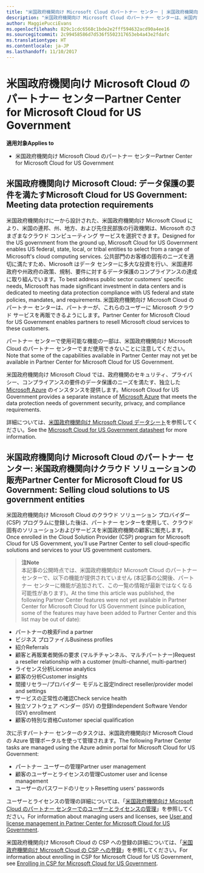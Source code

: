 ```yaml
---
title: "米国政府機関向け Microsoft Cloud のパートナー センター | 米国政府機関向け Microsoft Cloud のパートナー センター"
description: "米国政府機関向け Microsoft Cloud のパートナー センターは、米国内で政府機関とのビジネスを行う顧客に Microsoft クラウド ソリューションを販売する Microsoft パートナー向けのビジネス ポータルです。"
author: MaggiePucciEvans
ms.openlocfilehash: 829c1cdc6568c1bde2e2fff594632acd90a4ee16
ms.sourcegitcommit: 2c99458586d7d536f5502317653eb4a43e2fdafc
ms.translationtype: HT
ms.contentlocale: ja-JP
ms.lasthandoff: 11/10/2017
---
```

# <a name="partner-center-for-microsoft-cloud-for-us-government"></a><span data-ttu-id="3f828-103">米国政府機関向け Microsoft Cloud のパートナー センター</span><span class="sxs-lookup"><span data-stu-id="3f828-103">Partner Center for Microsoft Cloud for US Government</span></span>

**<span data-ttu-id="3f828-104">適用対象</span><span class="sxs-lookup"><span data-stu-id="3f828-104">Applies to</span></span>**

-  <span data-ttu-id="3f828-105">米国政府機関向け Microsoft Cloud のパートナー センター</span><span class="sxs-lookup"><span data-stu-id="3f828-105">Partner Center for Microsoft Cloud for US Government</span></span>

## <a name="microsoft-cloud-for-us-government-meeting-data-protection-requirements"></a><span data-ttu-id="3f828-106">米国政府機関向け Microsoft Cloud: データ保護の要件を満たす</span><span class="sxs-lookup"><span data-stu-id="3f828-106">Microsoft Cloud for US Government: Meeting data protection requirements</span></span> 

<span data-ttu-id="3f828-107">米国政府機関向けに一から設計された、米国政府機関向け Microsoft Cloud により、米国の連邦、州、地方、および先住民部族の行政機関は、Microsoft のさまざまなクラウド コンピューティング サービスを選択できます。</span><span class="sxs-lookup"><span data-stu-id="3f828-107">Designed for the US government from the ground up, Microsoft Cloud for US Government enables US federal, state, local, or tribal entities to select from a range of Microsoft's cloud computing services.</span></span> <span data-ttu-id="3f828-108">公共部門のお客様の固有のニーズを適切に満たすため、Microsoft はデータ センターに多大な投資を行い、米国連邦政府や州政府の政策、規制、要件に対するデータ保護のコンプライアンスの達成に取り組んでいます。</span><span class="sxs-lookup"><span data-stu-id="3f828-108">To best address public sector customers’ specific needs, Microsoft has made significant investment in data centers and is dedicated to meeting data protection compliance with US federal and state policies, mandates, and requirements.</span></span> <span data-ttu-id="3f828-109">米国政府機関向け Microsoft Cloud のパートナー センターは、パートナーが、これらのユーザーに Microsoft クラウド サービスを再販できるようにします。</span><span class="sxs-lookup"><span data-stu-id="3f828-109">Partner Center for Microsoft Cloud for US Government enables partners to resell Microsoft cloud services to these customers.</span></span>

<span data-ttu-id="3f828-110">パートナー センターで使用可能な機能の一部は、米国政府機関向け Microsoft Cloud のパートナー センターでまだ使用できないことに注意してください。</span><span class="sxs-lookup"><span data-stu-id="3f828-110">Note that some of the capabilities available in Partner Center may not yet be available in Partner Center for Microsoft Cloud for US Government.</span></span>

<span data-ttu-id="3f828-111">米国政府機関向け Microsoft Cloud では、政府機関のセキュリティ、プライバシー、コンプライアンスの要件のデータ保護のニーズを満たす、独立した [Microsoft Azure](https://azure.microsoft.com/en-us/overview/clouds/government/) のインスタンスを提供します。</span><span class="sxs-lookup"><span data-stu-id="3f828-111">Microsoft Cloud for US Government provides a separate instance of [Microsoft Azure](https://azure.microsoft.com/en-us/overview/clouds/government/) that meets the data protection needs of government security, privacy, and compliance requirements.</span></span> 

<span data-ttu-id="3f828-112">詳細については、[米国政府機関向け Microsoft Cloud データシート](http://download.microsoft.com/download/C/9/C/C9CA3002-DFC4-4ADA-841F-DF42AEC042FB/Microsoft_Azure_Government_Datasheet_EN_US.PDF)を参照してください。</span><span class="sxs-lookup"><span data-stu-id="3f828-112">See the [Microsoft Cloud for US Government datasheet](http://download.microsoft.com/download/C/9/C/C9CA3002-DFC4-4ADA-841F-DF42AEC042FB/Microsoft_Azure_Government_Datasheet_EN_US.PDF) for more information.</span></span>

## <a name="partner-center-for-microsoft-cloud-for-us-government-selling-cloud-solutions-to-us-government-entities"></a><span data-ttu-id="3f828-113">米国政府機関向け Microsoft Cloud のパートナー センター: 米国政府機関向けクラウド ソリューションの販売</span><span class="sxs-lookup"><span data-stu-id="3f828-113">Partner Center for Microsoft Cloud for US Government: Selling cloud solutions to US government entities</span></span>

<span data-ttu-id="3f828-114">米国政府機関向け Microsoft Cloud のクラウド ソリューション プロバイダー (CSP) プログラムに登録した後は、パートナー センターを使用して、クラウド固有のソリューションおよびサービスを米国政府機関の顧客に販売します。</span><span class="sxs-lookup"><span data-stu-id="3f828-114">Once enrolled in the Cloud Solution Provider (CSP) program for Microsoft Cloud for US Government, you'll use Partner Center to sell cloud-specific solutions and services to your US government customers.</span></span> 

>**<span data-ttu-id="3f828-115">注</span><span class="sxs-lookup"><span data-stu-id="3f828-115">Note</span></span>**<br>
<span data-ttu-id="3f828-116">本記事の公開時点では、米国政府機関向け Microsoft Cloud のパートナー センターで、以下の機能が提供されていません (本記事の公開後、パートナー センターに機能が追加されて、この一覧の情報が最新ではなくなる可能性があります)。</span><span class="sxs-lookup"><span data-stu-id="3f828-116">At the time this article was published, the following Partner Center features were not yet available in Partner Center for Microsoft Cloud for US Government (since publication, some of the features may have been added to Partner Center and this list may be out of date):</span></span>

- <span data-ttu-id="3f828-117">パートナーの検索</span><span class="sxs-lookup"><span data-stu-id="3f828-117">Find a partner</span></span>
- <span data-ttu-id="3f828-118">ビジネス プロファイル</span><span class="sxs-lookup"><span data-stu-id="3f828-118">Business profiles</span></span>
- <span data-ttu-id="3f828-119">紹介</span><span class="sxs-lookup"><span data-stu-id="3f828-119">Referrals</span></span>
- <span data-ttu-id="3f828-120">顧客と再販業者関係の要求 (マルチチャンネル、マルチパートナー)</span><span class="sxs-lookup"><span data-stu-id="3f828-120">Request a reseller relationship with a customer (multi-channel, multi-partner)</span></span>
- <span data-ttu-id="3f828-121">ライセンス分析</span><span class="sxs-lookup"><span data-stu-id="3f828-121">License analytics</span></span>
- <span data-ttu-id="3f828-122">顧客の分析</span><span class="sxs-lookup"><span data-stu-id="3f828-122">Customer insights</span></span>
- <span data-ttu-id="3f828-123">間接リセラー/プロバイダー モデルと設定</span><span class="sxs-lookup"><span data-stu-id="3f828-123">Indirect reseller/provider model and settings</span></span>
- <span data-ttu-id="3f828-124">サービスの正常性の確認</span><span class="sxs-lookup"><span data-stu-id="3f828-124">Check service health</span></span>
- <span data-ttu-id="3f828-125">独立ソフトウェア ベンダー (ISV) の登録</span><span class="sxs-lookup"><span data-stu-id="3f828-125">Independent Software Vendor (ISV) enrollment</span></span>
- <span data-ttu-id="3f828-126">顧客の特別な資格</span><span class="sxs-lookup"><span data-stu-id="3f828-126">Customer special qualification</span></span>

<span data-ttu-id="3f828-127">次に示すパートナー センターのタスクは、米国政府機関向け Microsoft Cloud の Azure 管理ポータルを使って管理されます。</span><span class="sxs-lookup"><span data-stu-id="3f828-127">The following Partner Center tasks are managed using the Azure admin portal for Microsoft Cloud for US Government:</span></span> 

-   <span data-ttu-id="3f828-128">パートナー ユーザーの管理</span><span class="sxs-lookup"><span data-stu-id="3f828-128">Partner user management</span></span>
-   <span data-ttu-id="3f828-129">顧客のユーザーとライセンスの管理</span><span class="sxs-lookup"><span data-stu-id="3f828-129">Customer user and license management</span></span>
-   <span data-ttu-id="3f828-130">ユーザーのパスワードのリセット</span><span class="sxs-lookup"><span data-stu-id="3f828-130">Resetting users' passwords</span></span>

<span data-ttu-id="3f828-131">ユーザーとライセンスの管理の詳細については、「[米国政府機関向け Microsoft Cloud のパートナー センターでのユーザーとライセンスの管理](user-management-in-partner-center-for-microsoft-us-govt-cloud.md)」を参照してください。</span><span class="sxs-lookup"><span data-stu-id="3f828-131">For information about managing users and licenses, see [User and license management in Partner Center for Microsoft Cloud for US Government](user-management-in-partner-center-for-microsoft-us-govt-cloud.md).</span></span>

<span data-ttu-id="3f828-132">米国政府機関向け Microsoft Cloud の CSP への登録の詳細については、「[米国政府機関向け Microsoft Cloud の CSP への登録](enroll-in-csp-for-microsoft-us-govt-cloud.md)」を参照してください。</span><span class="sxs-lookup"><span data-stu-id="3f828-132">For information about enrolling in CSP for Microsoft Cloud for US Government, see [Enrolling in CSP for Microsoft Cloud for US Government](enroll-in-csp-for-microsoft-us-govt-cloud.md).</span></span>
